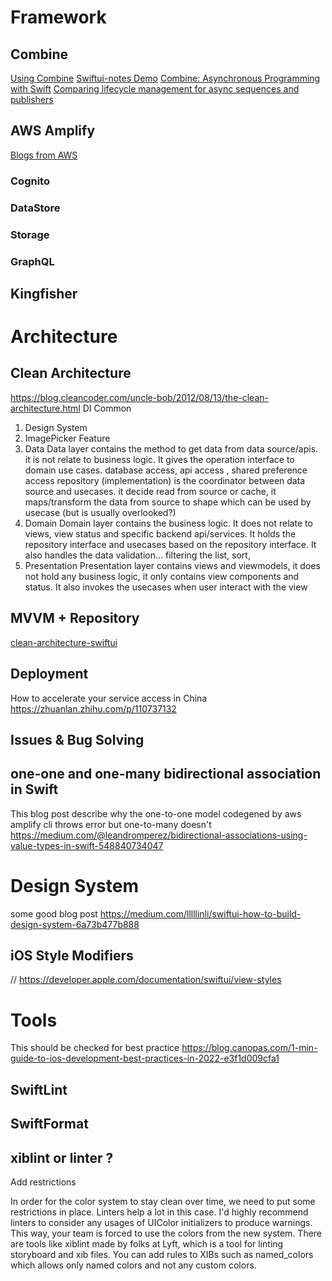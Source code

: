 
# Framework
## Combine
[Using Combine](https://heckj.github.io/swiftui-notes/index_zh-CN.html#aboutthisbook)
[Swiftui-notes Demo](https://github.com/heckj/swiftui-notes)
[Combine: Asynchronous Programming with Swift](https://www.raywenderlich.com/books/combine-asynchronous-programming-with-swift/v2.0/)
[Comparing lifecycle management for async sequences and publishers](https://www.donnywals.com/comparing-lifecycle-management-for-async-sequences-and-publishers/)
## AWS Amplify
[Blogs from AWS](https://aws.amazon.com/blogs/mobile/)
### Cognito
### DataStore
### Storage
### GraphQL
## Kingfisher

# Architecture
## Clean Architecture
https://blog.cleancoder.com/uncle-bob/2012/08/13/the-clean-architecture.html
DI
Common
1. Design System
2. ImagePicker
Feature
1. Data
Data layer contains the method to get data from data source/apis. it is not relate to business logic. It gives the operation interface to domain use cases. database access, api access , shared preference access
repository (implementation) is the coordinator between data source and usecases. it decide read from source or cache, it maps/transform the data from source to shape which can be used by usecase (but is usually overlooked?)
2. Domain
Domain layer contains the business logic. It does not relate to views, view status and specific backend api/services. It holds the repository interface and usecases based on the repository interface. It also handles the data validation...
    filtering the list, sort, 
3. Presentation
Presentation layer contains views and viewmodels, it does not hold any business logic, it only contains view components and status. It also invokes the usecases when user interact with the view
## MVVM + Repository
[clean-architecture-swiftui](https://github.com/nalexn/clean-architecture-swiftui/tree/mvvm)

## Deployment
How to accelerate your service access in China
https://zhuanlan.zhihu.com/p/110737132

## Issues & Bug Solving
## one-one and one-many bidirectional association in Swift
This blog post describe why the one-to-one model codegened by aws amplify cli throws error but one-to-many doesn't
https://medium.com/@leandromperez/bidirectional-associations-using-value-types-in-swift-548840734047

# Design System
some good blog post
https://medium.com/lllllinli/swiftui-how-to-build-design-system-6a73b477b888
## iOS Style Modifiers
// https://developer.apple.com/documentation/swiftui/view-styles


#  Tools
This should be checked for best practice
https://blog.canopas.com/1-min-guide-to-ios-development-best-practices-in-2022-e3f1d009cfa1
## SwiftLint
## SwiftFormat
## xiblint or linter ?
Add restrictions

In order for the color system to stay clean over time, we need to put some restrictions in place. Linters help a lot in this case. I'd highly recommend linters to consider any usages of UIColor initializers to produce warnings. This way, your team is forced to use the colors from the new system. There are tools like xiblint made by folks at Lyft, which is a tool for linting storyboard and xib files. You can add rules to XIBs such as named_colors which allows only named colors and not any custom colors.
